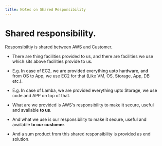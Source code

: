 ```yaml
---
title: Notes on Shared Responsibility
---
```


# Shared responsibility.

Responsibiltiy is shared between AWS and Customer.

- There are thing facilities provided to us, and there are facilities we use which sits above facilities provide to us.

- E.g. In case of EC2, we are provided everything upto hardware, and from OS to App, we use EC2 for that (Like VM, OS, Storage, App, DB etc.).

- E.g. In case of Lamba, we are provided everything upto Storage, we use code and APP on top of that.

- What are we provided is AWS's responsibility to make it secure, useful and available **to us**.

- And what we use is our responsibility to make it secure, useful and available **to our customer**.

- And a sum product from this shared responsibility is provided as end solution.